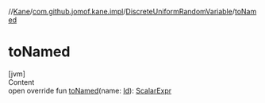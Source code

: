 //[Kane](../../index.md)/[com.github.jomof.kane.impl](../index.md)/[DiscreteUniformRandomVariable](index.md)/[toNamed](to-named.md)



# toNamed  
[jvm]  
Content  
open override fun [toNamed](to-named.md)(name: [Id](../index.md#%5Bcom.github.jomof.kane.impl%2FId%2F%2F%2FPointingToDeclaration%2F%5D%2FClasslikes%2F-1187754638)): [ScalarExpr](../../com.github.jomof.kane/-scalar-expr/index.md)  



